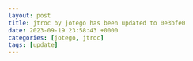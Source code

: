 ```yaml
---
layout: post
title: jtroc by jotego has been updated to 0e3bfe0
date: 2023-09-19 23:58:43 +0000
categories: [jotego, jtroc]
tags: [update]
---
```


